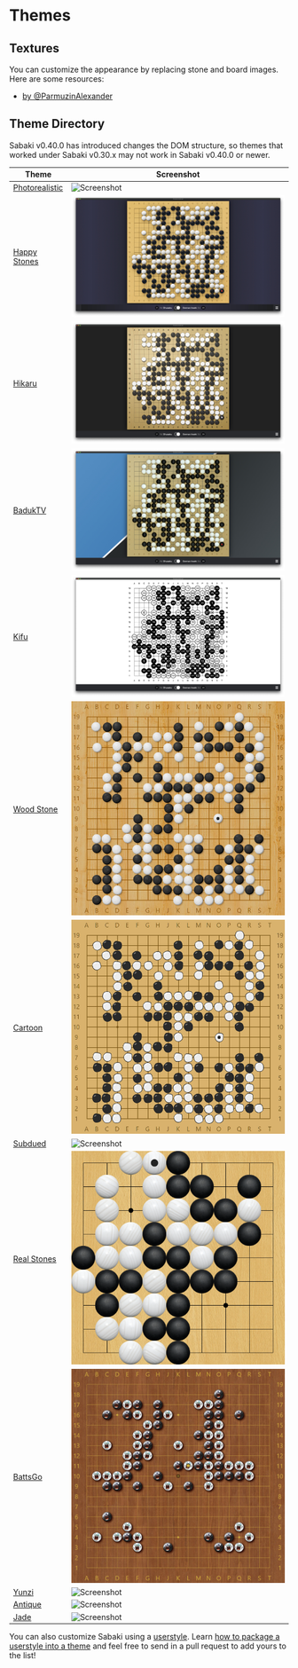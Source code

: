 # Themes

## Textures

You can customize the appearance by replacing stone and board images. Here are
some resources:

- [by @ParmuzinAlexander](https://github.com/ParmuzinAlexander/go-themes)

## Theme Directory

Sabaki v0.40.0 has introduced changes the DOM structure, so themes that worked
under Sabaki v0.30.x may not work in Sabaki v0.40.0 or newer.

| Theme                                                                                              | Screenshot                                                                                                          |
| -------------------------------------------------------------------------------------------------- | ------------------------------------------------------------------------------------------------------------------- |
| [Photorealistic](https://github.com/SabakiHQ/theme-photorealistic)                           | ![Screenshot](https://github.com/SabakiHQ/theme-photorealistic/raw/master/screenshot.png)                           |
| [Happy Stones](https://github.com/upsided/upsided-sabaki-themes/raw/main/packs/happy-stones.asar) | ![Screenshot](https://github.com/upsided/Upsided-Sabaki-Themes/raw/main/happy-stones/happystones-screenshot.jpg) |
| [Hikaru](https://github.com/upsided/upsided-sabaki-themes/raw/main/packs/hikaru.asar) | ![Screenshot](https://github.com/upsided/Upsided-Sabaki-Themes/raw/main/hikaru/hikaru-screenshot.jpg) |
| [BadukTV](https://github.com/upsided/upsided-sabaki-themes/raw/main/packs/baduktv.asar) | ![Screenshot](https://github.com/upsided/Upsided-Sabaki-Themes/raw/main/baduktv/baduktv-screenshot.jpg) |
| [Kifu](https://github.com/upsided/upsided-sabaki-themes/raw/main/packs/kifu.asar) | ![Screenshot](https://github.com/upsided/Upsided-Sabaki-Themes/raw/main/kifu/kifu-screenshot.jpg) |
| [Wood Stone](https://github.com/geovens/Sabaki-Theme#wood-stone)                             | ![Screenshot](https://github.com/geovens/sabaki-theme/raw/master/woodstone/screenshot.jpg)                          |
| [Cartoon](https://github.com/geovens/Sabaki-Theme#cartoon)                                   | ![Screenshot](https://github.com/geovens/sabaki-theme/raw/master/cartoon/screenshot.jpg)                            |
| [Subdued](https://github.com/fohristiwhirl/sabaki_subdued_theme_40)                          | ![Screenshot](https://user-images.githubusercontent.com/16438795/47953994-c773e480-df7c-11e8-87d9-002d833cca18.png) |
| [Real Stones](https://github.com/ParmuzinAlexander/go-themes/raw/master/non-free/real-stones.asar) | ![Screenshot](https://github.com/ParmuzinAlexander/go-themes/raw/master/non-free/real-stones.png)                   |
| [BattsGo](https://github.com/JJscott/BattsGo)                                                | ![Screenshot](https://github.com/JJscott/BattsGo/raw/master/board_example.png)                                      |
| [Yunzi](https://github.com/billhails/SabakiThemes/tree/main/yunzi)                           | ![Screenshot](https://github.com/billhails/SabakiThemes/blob/main/yunzi/YunziScreenshot.png)                        |
| [Antique](https://github.com/billhails/SabakiThemes/tree/main/antique)                       | ![Screenshot](https://github.com/billhails/SabakiThemes/blob/main/antique/AntiqueScreenshot.png)                    |
| [Jade](https://github.com/billhails/SabakiThemes/tree/main/jade)                             | ![Screenshot](https://github.com/billhails/SabakiThemes/blob/main/jade/JadeScreenshot.png)                          |

You can also customize Sabaki using a [userstyle](userstyle-tutorial.md). Learn
[how to package a userstyle into a theme](create-themes.md) and feel free to
send in a pull request to add yours to the list!
